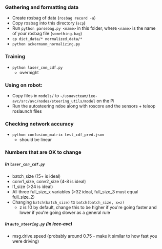 ### Gathering and formatting data

- Create rosbag of data (`rosbag record -a`)
- Copy rosbag into this directory (`scp`)
- Run `python parsebag.py <name>` in this folder, where `<name>` is the name of your rosbag file (`something.bag`)
- `cp dict_data/* normalized_data/*`
- `python ackermann_normalizing.py`


### Training

- `python laser_cnn_cdf.py`
	- overnight


### Using on robot:

- Copy files in `models/` to `~/usuavcteam/iee-avc/src/avc/nodes/steering_utils/model` on the Pi
- Run the autosteering ndoe along with roscore and the sensors + teleop roslaunch files


### Checking network accuracy

- `python confusion_matrix test_cdf_pred.json`
	- should be linear


### Numbers that are OK to change

##### In `laser_cnn_cdf.py`

- batch_size (15+ is ideal)
- conv1_size, conv2_size (4-8 is ideal)
- l1_size (>24 is ideal)
- All three full_size_x variables (>32 ideal, full_size_3 must equal full_size_2)
- Changing `batch(batch_size)` to `batch(batch_size, x=z)`
	- z is 10 by default, change this to be higher if you're going faster and lower if you're going slower as a general rule

##### In `auto_steering.py` (in ieee-avc)

- msg.drive.speed (probably around 0.75 - make it similar to how fast you were driving)